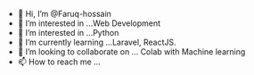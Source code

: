 - 👋 Hi, I’m @Faruq-hossain
- 👀 I’m interested in ...Web Development 
- 👀 I’m interested in ...Python 
- 🌱 I’m currently learning ...Laravel, ReactJS.
- 💞️ I’m looking to collaborate on ... Colab with Machine learning
- 📫 How to reach me ...

<!---
Faruq-hossain/Faruq-hossain is a ✨ special ✨ repository because its `README.md` (this file) appears on your GitHub profile.
You can click the Preview link to take a look at your changes.
--->
